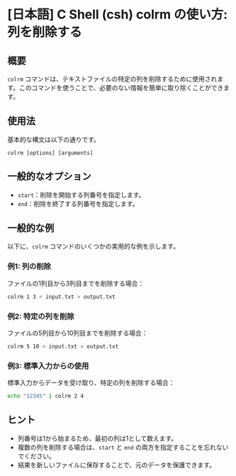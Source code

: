 # [日本語] C Shell (csh) colrm の使い方: 列を削除する

## 概要
`colrm` コマンドは、テキストファイルの特定の列を削除するために使用されます。このコマンドを使うことで、必要のない情報を簡単に取り除くことができます。

## 使用法
基本的な構文は以下の通りです。

```
colrm [options] [arguments]
```

## 一般的なオプション
- `start`：削除を開始する列番号を指定します。
- `end`：削除を終了する列番号を指定します。

## 一般的な例
以下に、`colrm` コマンドのいくつかの実用的な例を示します。

### 例1: 列の削除
ファイルの1列目から3列目までを削除する場合：

```bash
colrm 1 3 < input.txt > output.txt
```

### 例2: 特定の列を削除
ファイルの5列目から10列目までを削除する場合：

```bash
colrm 5 10 < input.txt > output.txt
```

### 例3: 標準入力からの使用
標準入力からデータを受け取り、特定の列を削除する場合：

```bash
echo "12345" | colrm 2 4
```

## ヒント
- 列番号は1から始まるため、最初の列は1として数えます。
- 複数の列を削除する場合は、`start` と `end` の両方を指定することを忘れないでください。
- 結果を新しいファイルに保存することで、元のデータを保護できます。